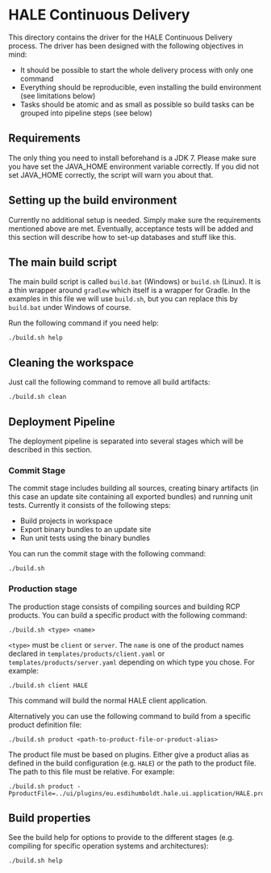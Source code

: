 HALE Continuous Delivery
================================

This directory contains the driver for the HALE Continuous Delivery process.
The driver has been designed with the following objectives in mind:

* It should be possible to start the whole delivery process with only one
  command
* Everything should be reproducible, even installing the build environment
  (see limitations below)
* Tasks should be atomic and as small as possible so build tasks can be grouped
  into pipeline steps (see below)

Requirements
------------

The only thing you need to install beforehand is a JDK 7. Please make
sure you have set the JAVA_HOME environment variable correctly. If you did
not set JAVA_HOME correctly, the script will warn you about that.

Setting up the build environment
--------------------------------

Currently no additional setup is needed. Simply make sure the
requirements mentioned above are met. Eventually, acceptance tests will
be added and this section will describe how to set-up databases and
stuff like this.

The main build script
---------------------

The main build script is called `build.bat` (Windows) or `build.sh` (Linux).
It is a thin wrapper around `gradlew` which itself is a wrapper for Gradle.
In the examples in this file we will use `build.sh`, but you can replace
this by `build.bat` under Windows of course.

Run the following command if you need help:

    ./build.sh help

Cleaning the workspace
----------------------

Just call the following command to remove all build artifacts:

    ./build.sh clean

Deployment Pipeline
-------------------

The deployment pipeline is separated into several stages which will be
described in this section.

### Commit Stage

The commit stage includes building all sources, creating binary artifacts (in
this case an update site containing all exported bundles) and running unit
tests. Currently it consists of the following steps:

* Build projects in workspace
* Export binary bundles to an update site
* Run unit tests using the binary bundles

You can run the commit stage with the following command:

    ./build.sh

### Production stage

The production stage consists of compiling sources and building RCP
products. You can build a specific product with the following command:

    ./build.sh <type> <name>

`<type>` must be `client` or `server`. The `name` is one of the product
names declared in `templates/products/client.yaml` or `templates/products/server.yaml`
depending on which type you chose. For example:

    ./build.sh client HALE

This command will build the normal HALE client application.

Alternatively you can use the following command to build from a specific
product definition file:

    ./build.sh product <path-to-product-file-or-product-alias>

The product file must be based on plugins. Either give a product alias as
defined in the build configuration (e.g. `HALE`) or the path to the product
file. The path to this file must be relative.
For example:

    ./build.sh product -PproductFile=../ui/plugins/eu.esdihumboldt.hale.ui.application/HALE.product

Build properties
----------------

See the build help for options to provide to the different stages (e.g.
compiling for specific operation systems and architectures):

    ./build.sh help

